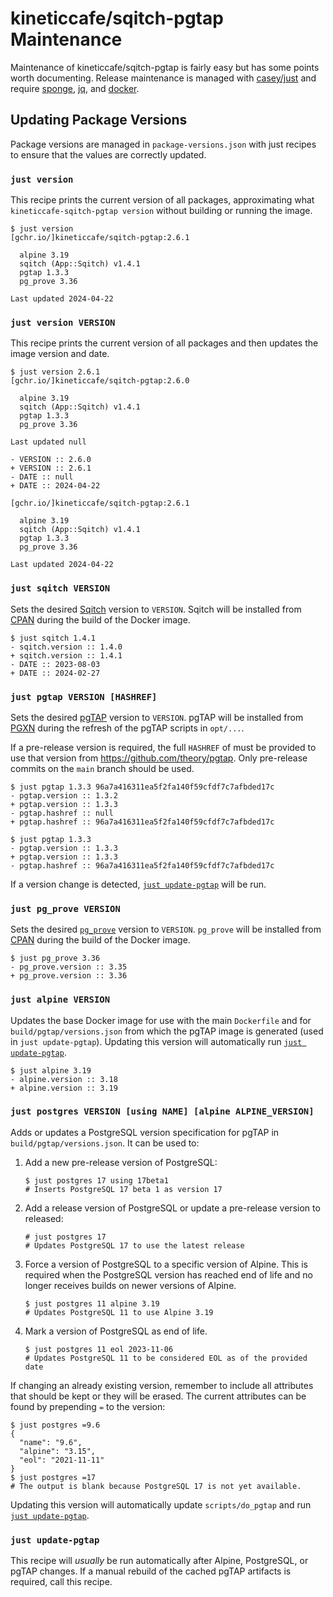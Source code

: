 # kineticcafe/sqitch-pgtap Maintenance

Maintenance of kineticcafe/sqitch-pgtap is fairly easy but has some points worth
documenting. Release maintenance is managed with [casey/just][] and require
[sponge][], [jq][], and [docker][].

## Updating Package Versions

Package versions are managed in `package-versions.json` with just recipes to
ensure that the values are correctly updated.

### `just version`

This recipe prints the current version of all packages, approximating what
`kineticcafe-sqitch-pgtap version` without building or running the image.

```console
$ just version
[gchr.io/]kineticcafe/sqitch-pgtap:2.6.1

  alpine 3.19
  sqitch (App::Sqitch) v1.4.1
  pgtap 1.3.3
  pg_prove 3.36

Last updated 2024-04-22
```

### `just version VERSION`

This recipe prints the current version of all packages and then updates the
image version and date.

```console
$ just version 2.6.1
[gchr.io/]kineticcafe/sqitch-pgtap:2.6.0

  alpine 3.19
  sqitch (App::Sqitch) v1.4.1
  pgtap 1.3.3
  pg_prove 3.36

Last updated null

- VERSION :: 2.6.0
+ VERSION :: 2.6.1
- DATE :: null
+ DATE :: 2024-04-22

[gchr.io/]kineticcafe/sqitch-pgtap:2.6.1

  alpine 3.19
  sqitch (App::Sqitch) v1.4.1
  pgtap 1.3.3
  pg_prove 3.36

Last updated 2024-04-22
```

### `just sqitch VERSION`

Sets the desired [Sqitch][] version to `VERSION`. Sqitch will be installed from
[CPAN][] during the build of the Docker image.

```console
$ just sqitch 1.4.1
- sqitch.version :: 1.4.0
+ sqitch.version :: 1.4.1
- DATE :: 2023-08-03
+ DATE :: 2024-02-27
```

### `just pgtap VERSION [HASHREF]`

Sets the desired [pgTAP][] version to `VERSION`. pgTAP will be installed from
[PGXN][] during the refresh of the pgTAP scripts in `opt/...`.

If a pre-release version is required, the full `HASHREF` of must be provided to
use that version from <https://github.com/theory/pgtap>. Only pre-release
commits on the `main` branch should be used.

```console
$ just pgtap 1.3.3 96a7a416311ea5f2fa140f59cfdf7c7afbded17c
- pgtap.version :: 1.3.2
+ pgtap.version :: 1.3.3
- pgtap.hashref :: null
+ pgtap.hashref :: 96a7a416311ea5f2fa140f59cfdf7c7afbded17c

$ just pgtap 1.3.3
- pgtap.version :: 1.3.3
+ pgtap.version :: 1.3.3
- pgtap.hashref :: 96a7a416311ea5f2fa140f59cfdf7c7afbded17c
```

If a version change is detected, [`just update-pgtap`](#just-update-pgtap) will
be run.

### `just pg_prove VERSION`

Sets the desired [`pg_prove`][] version to `VERSION`. `pg_prove` will be
installed from [CPAN][] during the build of the Docker image.

```console
$ just pg_prove 3.36
- pg_prove.version :: 3.35
+ pg_prove.version :: 3.36
```

### `just alpine VERSION`

Updates the base Docker image for use with the main `Dockerfile` and for
`build/pgtap/versions.json` from which the pgTAP image is generated (used in
`just update-pgtap`). Updating this version will automatically run
[`just update-pgtap`](#just-update-pgtap).

```console
$ just alpine 3.19
- alpine.version :: 3.18
+ alpine.version :: 3.19
```

### `just postgres VERSION [using NAME] [alpine ALPINE_VERSION]`

Adds or updates a PostgreSQL version specification for pgTAP in
`build/pgtap/versions.json`. It can be used to:

1. Add a new pre-release version of PostgreSQL:

   ```console
   $ just postgres 17 using 17beta1
   # Inserts PostgreSQL 17 beta 1 as version 17
   ```

2. Add a release version of PostgreSQL or update a pre-release version to
   released:

   ```console
   # just postgres 17
   # Updates PostgreSQL 17 to use the latest release
   ```

3. Force a version of PostgreSQL to a specific version of Alpine. This is
   required when the PostgreSQL version has reached end of life and no longer
   receives builds on newer versions of Alpine.

   ```console
   $ just postgres 11 alpine 3.19
   # Updates PostgreSQL 11 to use Alpine 3.19
   ```

4. Mark a version of PostgreSQL as end of life.

   ```console
   $ just postgres 11 eol 2023-11-06
   # Updates PostgreSQL 11 to be considered EOL as of the provided date
   ```

If changing an already existing version, remember to include all attributes that
should be kept or they will be erased. The current attributes can be found by
prepending `=` to the version:

```console
$ just postgres =9.6
{
  "name": "9.6",
  "alpine": "3.15",
  "eol": "2021-11-11"
}
$ just postgres =17
# The output is blank because PostgreSQL 17 is not yet available.
```

Updating this version will automatically update `scripts/do_pgtap` and run
[`just update-pgtap`](#just-update-pgtap).

### `just update-pgtap`

This recipe will _usually_ be run automatically after Alpine, PostgreSQL, or
pgTAP changes. If a manual rebuild of the cached pgTAP artifacts is required,
call this recipe.

[`pg_prove`]: https://pgtap.org/pg_prove.html
[casey/just]: https://github.com/casey/just
[cpan]: https://www.cpan.org
[docker]: https://www.docker.com
[jq]: https://jqlang.github.io/jq/
[pgtap]: https://pgtap.org
[pgxn]: https://pgxn.org/dist/pgtap
[sponge]: https://joeyh.name/code/moreutils/
[sqitch]: https://sqitch.org
